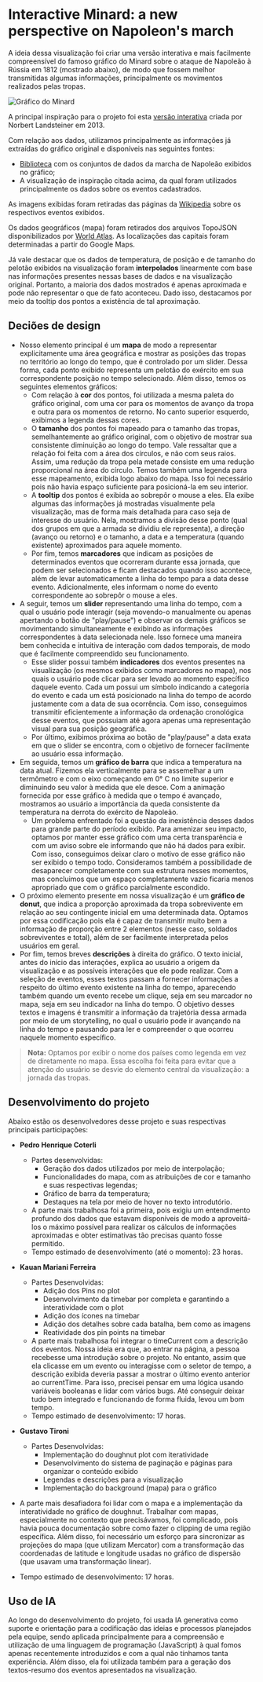 # Interactive Minard: a new perspective on Napoleon's march

A ideia dessa visualização foi criar uma versão interativa e mais facilmente compreensível do famoso gráfico do Minard sobre o ataque de Napoleão à Rússia em 1812 (mostrado abaixo), de modo que fossem melhor transmitidas algumas informações, principalmente os movimentos realizados pelas tropas.

![Gráfico do Minard](https://upload.wikimedia.org/wikipedia/commons/thumb/2/29/Minard.png/960px-Minard.png)

A principal inspiração para o projeto foi esta [versão interativa](https://www.masswerk.at/minard/) criada por Norbert Landsteiner em 2013.

Com relação aos dados, utilizamos principalmente as informações já extraídas do gráfico original e disponíveis nas seguintes fontes:

- [Biblioteca](https://github.com/stdlib-js/datasets-minard-napoleons-march) com os conjuntos de dados da marcha de Napoleão exibidos no gráfico;
- A visualização de inspiração citada acima, da qual foram utilizados principalmente os dados sobre os eventos cadastrados.

As imagens exibidas foram retiradas das páginas da [Wikipedia](https://www.google.com/url?sa=t&source=web&cd=&cad=rja&uact=8&ved=2ahUKEwjo5NHdr_uMAxVjrpUCHewfFNUQFnoECAoQAQ&url=https%3A%2F%2Fpt.wikipedia.org%2Fwiki%2FWikip%25C3%25A9dia%3AP%25C3%25A1gina_principal&usg=AOvVaw1jX7me8DvQCKg5opjM-YpV&opi=89978449) sobre os respectivos eventos exibidos.

Os dados geográficos (mapa) foram retirados dos arquivos TopoJSON disponibilizados por [World Atlas](https://github.com/topojson/world-atlas). As localizações das capitais foram determinadas a partir do Google Maps.

Já vale destacar que os dados de temperatura, de posição e de tamanho do pelotão exibidos na visualização foram **interpolados** linearmente com base nas informações presentes nessas bases de dados e na visualização original. Portanto, a maioria dos dados mostrados é apenas aproximada e pode não representar o que de fato aconteceu. Dado isso, destacamos por meio da tooltip dos pontos a existência de tal aproximação.

## Deciões de design

- Nosso elemento principal é um **mapa** de modo a representar explicitamente uma área geográfica e mostrar as posições das tropas no território ao longo do tempo, que é controlado por um slider. Dessa forma, cada ponto exibido representa um pelotão do exército em sua correspondente posição no tempo selecionado. Além disso, temos os seguintes elementos gráficos:
  - Com relação à **cor** dos pontos, foi utilizada a mesma paleta do gráfico original, com uma cor para os momentos de avanço da tropa e outra para os momentos de retorno. No canto superior esquerdo, exibimos a legenda dessas cores.
  - O **tamanho** dos pontos foi mapeado para o tamanho das tropas, semelhantemente ao gráfico original, com o objetivo de mostrar sua consistente diminuição ao longo do tempo. Vale ressaltar que a relação foi feita com a área dos círculos, e não com seus raios. Assim, uma redução da tropa pela metade consiste em uma redução proporcional na área do círculo. Temos também uma legenda para esse mapeamento, exibida logo abaixo do mapa. Isso foi necessário pois não havia espaço suficiente para posicioná-la em seu interior.
  - A **tooltip** dos pontos é exibida ao sobrepôr o mouse a eles. Ela exibe algumas das informações já mostradas visualmente pela visualização, mas de forma mais detalhada para caso seja de interesse do usuário. Nela, mostramos a divisão desse ponto (qual dos grupos em que a armada se dividiu ele representa), a direção (avanço ou retorno) e o tamanho, a data e a temperatura (quando existente) aproximados para aquele momento.
  - Por fim, temos **marcadores** que indicam as posições de determinados eventos que ocorreram durante essa jornada, que podem ser selecionados e ficam destacados quando isso acontece, além de levar automaticamente a linha do tempo para a data desse evento. Adicionalmente, eles informam o nome do evento correspondente ao sobrepôr o mouse a eles.
- A seguir, temos um **slider** representando uma linha do tempo, com a qual o usuário pode interagir (seja movendo-o manualmente ou apenas apertando o botão de "play/pause") e observar os demais gráficos se movimentando simultaneamente e exibindo as informações correspondentes à data selecionada nele. Isso fornece uma maneira bem conhecida e intuitiva de interação com dados temporais, de modo que é facilmente compreendido seu funcionamento. 
  - Esse slider possui também **indicadores** dos eventos presentes na visualização (os mesmos exibidos como marcadores no mapa), nos quais o usuário pode clicar para ser levado ao momento específico daquele evento. Cada um possui um símbolo indicando a categoria do evento e cada um está posicionado na linha do tempo de acordo justamente com a data de sua ocorrência. Com isso, conseguimos transmitir eficientemente a informação da ordenação cronológica desse eventos, que possuiam até agora apenas uma representação visual para sua posição geográfica.
  - Por último, exibimos próxima ao botão de "play/pause" a data exata em que o slider se encontra, com o objetivo de fornecer facilmente ao usuário essa informação.
- Em seguida, temos um **gráfico de barra** que indica a temperatura na data atual. Fizemos ela verticalmente para se assemelhar a um termômetro e com o eixo começando em 0° C no limite superior e diminuindo seu valor à medida que ele desce. Com a animação fornecida por esse gráfico à medida que o tempo é avançado, mostramos ao usuário a importância da queda consistente da temperatura na derrota do exército de Napoleão.
  - Um problema enfrentado foi a questão da inexistência desses dados para grande parte do período exibido. Para amenizar seu impacto, optamos por manter esse gráfico com uma certa transparência e com um aviso sobre ele informando que não há dados para exibir. Com isso, conseguimos deixar claro o motivo de esse gráfico não ser exibido o tempo todo. Consideramos também a possibilidade de desaparecer completamente com sua estrutura nesses momentos, mas concluimos que um espaço completamente vazio ficaria menos apropriado que com o gráfico parcialmente escondido.
- O próximo elemento presente em nossa visualização é um **gráfico de donut**, que indica a proporção aproximada da tropa sobrevivente em relação ao seu contingente inicial em uma determinada data. Optamos por essa codificação pois ela é capaz de transmitir muito bem a informação de proporção entre 2 elementos (nesse caso, soldados sobreviventes e total), além de ser facilmente interpretada pelos usuários em geral.
- Por fim, temos breves **descrições** à direita do gráfico. O texto inicial, antes do início das interações, explica ao usuário a origem da visualização e as possíveis interações que ele pode realizar. Com a seleção de eventos, esses textos passam a fornecer informações a respeito do último evento existente na linha do tempo, aparecendo também quando um evento recebe um clique, seja em seu marcador no mapa, seja em seu indicador na linha do tempo. O objetivo desses textos e imagens é transmitir a informação da trajetória dessa armada por meio de um storytelling, no qual o usuário pode ir avançando na linha do tempo e pausando para ler e compreender o que ocorreu naquele momento específico.

> **Nota:** Optamos por exibir o nome dos países como legenda em vez de diretamente no mapa. Essa escolha foi feita para evitar que a atenção do usuário se desvie do elemento central da visualização: a jornada das tropas.

## Desenvolvimento do projeto

Abaixo estão os desenvolvedores desse projeto e suas respectivas principais participações:

- **Pedro Henrique Coterli**
  - Partes desenvolvidas:
    - Geração dos dados utilizados por meio de interpolação;
    - Funcionalidades do mapa, com as atribuições de cor e tamanho e suas respectivas legendas;
    - Gráfico de barra da temperatura;
    - Destaques na tela por meio de hover no texto introdutório.
  - A parte mais trabalhosa foi a primeira, pois exigiu um entendimento profundo dos dados que estavam disponíveis de modo a aproveitá-los o máximo possível para realizar os cálculos de informações aproximadas e obter estimativas tão precisas quanto fosse permitido.
  - Tempo estimado de desenvolvimento (até o momento): 23 horas.

- **Kauan Mariani Ferreira**
  - Partes Desenvolvidas:
      - Adição dos Pins no plot
      - Desenvolvimento da timebar por completa e garantindo a interatividade com o plot
      - Adição dos ícones na timebar
      - Adição dos detalhes sobre cada batalha, bem como as imagens 
      - Reatividade dos pin points na timebar
  - A parte mais trabalhosa foi integrar o timeCurrent com a descrição dos eventos. Nossa ideia era que, ao entrar na página, a pessoa recebesse uma introdução sobre o projeto. No entanto, assim que ela clicasse em um evento ou interagisse com o seletor de tempo, a descrição exibida deveria passar a mostrar o último evento anterior ao currentTime. Para isso, precisei pensar em uma lógica usando variáveis booleanas e lidar com vários bugs. Até conseguir deixar tudo bem integrado e funcionando de forma fluida, levou um bom tempo.
  - Tempo estimado de desenvolvimento: 17 horas.

- **Gustavo Tironi**
  - Partes Desenvolvidas:
      - Implementação do doughnut plot com iteratividade
      - Desenvolvimento do sistema de paginação e páginas para organizar o conteúdo exibido
      - Legendas e descrições para a visualização
      - Implementação do background (mapa) para o gráfico
 - A parte mais desafiadora foi lidar com o mapa e a implementação da interatividade no gráfico de doughnut. Trabalhar com mapas, especialmente no contexto que precisávamos, foi complicado, pois havia pouca documentação sobre como fazer o clipping de uma região específica. Além disso, foi necessário um esforço para sincronizar as projeções do mapa (que utilizam Mercator) com a transformação das coordenadas de latitude e longitude usadas no gráfico de dispersão (que usavam uma transformação linear).
  - Tempo estimado de desenvolvimento: 17 horas.

## Uso de IA

Ao longo do desenvolvimento do projeto, foi usada IA generativa como suporte e orientação para a codificação das ideias e processos planejados pela equipe, sendo aplicada principalmente para a compreensão e utilização de uma linguagem de programação (JavaScript) à qual fomos apenas recentemente introduzidos e com a qual não tínhamos tanta experiência. Além disso, ela foi utilizada também para a geração dos textos-resumo dos eventos apresentados na visualização.

